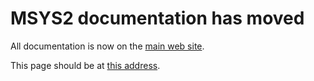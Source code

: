# MSYS2 documentation has moved

All documentation is now on the [main web site](https://www.msys2.org).

This page should be at [this
address](https://www.msys2.org/wiki/MSYS2-introduction).
